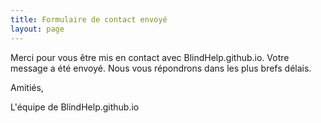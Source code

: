 ```yaml
---
title: Formulaire de contact envoyé
layout: page
---
```


Merci  pour vous  être mis en contact avec BlindHelp.github.io.
Votre message a été envoyé.
Nous vous répondrons dans les plus brefs délais.

Amitiés,

L'équipe de BlindHelp.github.io
